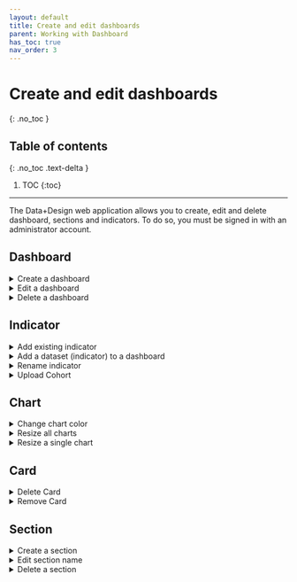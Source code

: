 ```yaml
---
layout: default
title: Create and edit dashboards
parent: Working with Dashboard
has_toc: true
nav_order: 3
---
```


# Create and edit dashboards
{: .no_toc }

## Table of contents
{: .no_toc .text-delta }

1. TOC
{:toc}

---

The Data+Design web application allows you to create, edit and delete dashboard, sections and indicators. To do so, you must be signed in with an administrator account.

## Dashboard
<details markdown="block">
  <summary>
  Create a dashboard
  </summary>
  1. To create a new empty dashboard from scratch, click the `Gear` on the main page. Small drop-down menu will open.
  2. Click the `Create Dashboard` from the menu, a small pop-up window will open.
  3. Enter the new dashboard name. You can make it into a default dashboard by clicking the `Default` toggle switch.
  4. Once you’re done, click the `Create` button.
</details>

<details markdown="block">
  <summary>
  Edit a dashboard
  </summary>
  1.	To make changes on a dashboard, open the dashboard first using `Dashboard  Selector` located in the main page.
  2.	Click the `Gear` from the dashboard.
  3.	From the drop-down menu, click `Edit Dashboard`. A popover window will   appear for editing the dashboard.
  4.	Change the name of the dashboard in the name field and then click `Create`.
</details>

<details markdown="block">
  <summary>
  Delete a dashboard
  </summary>
  Warning
  Deleting a dashboard will also remove any sections, indicators and alerts you have configured on that dashboard.
  To delete a dashboard you are currently viewing, follow these steps:
  1.	Click the `Gear` from the dashboard.
  2.	From the drop-down menu, click `Delete Dashboard`, and then click `Confirm` to proceed.
</details>

## Indicator
<details markdown="block">
  <summary>
  Add existing indicator
  </summary>
  Add existing indicator to a section.
  1.	Navigate the dashboard and click the ` plus (+) ` of the section.
  2.	From the drop-down menu, click `Existing`. A pop-over window will appear to help add indicator in the dashboard.
  3.	From the window, click the `Disclosure` button, then choose the indicator.
  4.	Once you’re done, click `Create`.
</details>

<details markdown="block">
  <summary>
  Add a dataset (indicator) to a dashboard
  </summary>
  You can upload external data in a .csv or excel format through the user interface.
  1.	Navigate the section where you want to upload the indicator and click `plus (+) `. A drop-down menu appears.
  2.	Click `Upload` from the menu, a user interface will appear to help you upload the dataset.
  3.	Under `Details` section, import the .csv or excel either by drag and drop or browsing the file from computer and click `Next`.
  4.	Under `Select Columns` section, select the columns that you want to be included in the indicator and click the `Next`.
  5.	Preview the dataset under `Preview` section and click `Next`.
  6.	Select the update mode under `Update Mode` section and click `Next`.
  7.	Under `Name and Describe Your Dataset` section, give the indicator a name and choose the appropriate chart.
  8.	Once you’re done, click the `Update`.
</details>

<details markdown="block">
  <summary>
  Rename indicator
  </summary>
  1.	Navigate the dashboard and click the `Gear` of the indicator. A drop-down menu appears.
  2.	Click `Rename` from the menu, a popover window will appear for editing the name of the indicator.
  3.	In the `Caption` field, type the new name for the indicator. You may also want to put some information in the `Info` text field.
  4.	Click `Update` to apply changes.
</details>

<details markdown="block">
  <summary>
  Upload Cohort
  </summary>
  1.	Create cohort file for uploading (csv or excel).
  2.	Navigate to the dashboard and click `Upload Cohort` located just above the sections. A new user interface will appear to help you upload cohort.
  3.	Under `Details` section, upload the .csv or excel file.
  4.	Once you’re done, click `Next`.
  5.	Under `Student Details and Dataset` section, fill in the required fields.
  6.	Once you’re done, click `Submit`.

  If it was successful, a message should display informing the file was uploaded.
</details>

## Chart

<details markdown="block">
  <summary>
  Change chart color
  </summary>
  Maybe your indicator needs a little something else to make it more impactful. You can change the color of your chart.
  1. Choose the chart that you want to change. Click the `Gear` button and choose `Change Color`.
  2. Click on the color that you want to change and pick the color scheme you want.
  3. Once you’re done, click the `Update` button.
</details>

<details markdown="block">
  <summary>
  Resize all charts
  </summary>
  You can resize charts in a dashboard all at once in just one click.
  1. Navigate the dashboard and click the `Gear` button located just above the sections. A drop-down menu appears.
  2. From the menu click the `squares` to resize the charts in the dashboard.
</details>

<details markdown="block">
  <summary>
  Resize a single chart
  </summary>
  1. Navigate the Card and click the `Gear` button, a drop-down menu appears.
  2. From the menu click the `squares` to resize the charts in the dashboard.
</details>

## Card
<details markdown="block">
  <summary>
  Delete Card
  </summary>
  1. Navigate the Card and click the `Gear` button, a drop-down menu appears.
  2. From the menu, click `Delete Dashboard`.
</details>

<details markdown="block">
  <summary>
  Remove Card
  </summary>
  1. Click on the indicator's `Gear` button and choose Remove.
  2. Click `Confirm` to remove card from the section.
</details>

## Section
<details markdown="block">
  <summary>
  Create a section
  </summary>
  1. Navigate the dashboard and click the `Gear` button located just above the sections. A drop-down menu appears.
  2. From the menu, click `Manage Sections`, a popover dialog appears.
  3. From the dialog, click `Add`, a popover dialog appears.
  4. Enter the new section name.
  5. Once you’re done, click `Create`.
</details>

<details markdown="block">
  <summary>
  Edit section name
  </summary>
  1. Navigate the section and click the `Pencil` button. A small dialog appears.
  2. Give the section a new name.
  3. Once you’re done, click `Update`.
</details>

<details markdown="block">
  <summary>
  Delete a section
  </summary>
  1. Navigate the section and click the `Trash bin` button. A small dialog appears.
  2. Click `Confirm` to delete section.
</details>
